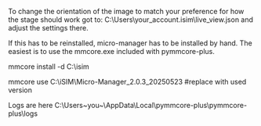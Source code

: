 To change the orientation of the image to match your preference for how the stage should work got to:
C:\Users\your_account\.isim\live_view.json
and adjust the settings there.

If this has to be reinstalled, micro-manager has to be installed by hand. The easiest is to use the
mmcore.exe included with pymmcore-plus.

mmcore install -d C:\isim

mmcore use C:\iSIM\Micro-Manager_2.0.3_20250523 #replace with used version


Logs are here
C:\Users\~you~\AppData\Local\pymmcore-plus\pymmcore-plus\logs